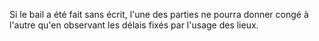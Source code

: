   
 Si le bail a été fait sans écrit, l'une des parties ne pourra donner congé à l'autre qu'en observant les délais fixés par l'usage des lieux.  

  
